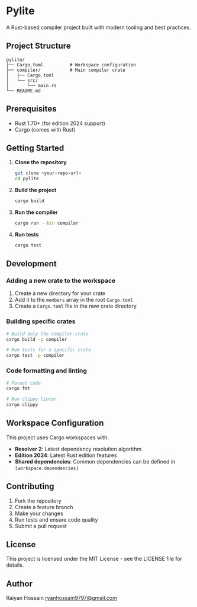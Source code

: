 # Pylite

A Rust-based compiler project built with modern tooling and best practices.

## Project Structure

```
pylite/
├── Cargo.toml          # Workspace configuration
├── compiler/           # Main compiler crate
│   ├── Cargo.toml
│   └── src/
│       └── main.rs
└── README.md
```

## Prerequisites

- Rust 1.70+ (for edition 2024 support)
- Cargo (comes with Rust)

## Getting Started

1. **Clone the repository**
   ```bash
   git clone <your-repo-url>
   cd pylite
   ```

2. **Build the project**
   ```bash
   cargo build
   ```

3. **Run the compiler**
   ```bash
   cargo run --bin compiler
   ```

4. **Run tests**
   ```bash
   cargo test
   ```

## Development

### Adding a new crate to the workspace

1. Create a new directory for your crate
2. Add it to the `members` array in the root `Cargo.toml`
3. Create a `Cargo.toml` file in the new crate directory

### Building specific crates

```bash
# Build only the compiler crate
cargo build -p compiler

# Run tests for a specific crate
cargo test -p compiler
```

### Code formatting and linting

```bash
# Format code
cargo fmt

# Run clippy linter
cargo clippy
```

## Workspace Configuration

This project uses Cargo workspaces with:
- **Resolver 2**: Latest dependency resolution algorithm
- **Edition 2024**: Latest Rust edition features
- **Shared dependencies**: Common dependencies can be defined in `[workspace.dependencies]`

## Contributing

1. Fork the repository
2. Create a feature branch
3. Make your changes
4. Run tests and ensure code quality
5. Submit a pull request

## License

This project is licensed under the MIT License - see the LICENSE file for details.

## Author

Raiyan Hossain <ryanhossain9797@gmail.com> 